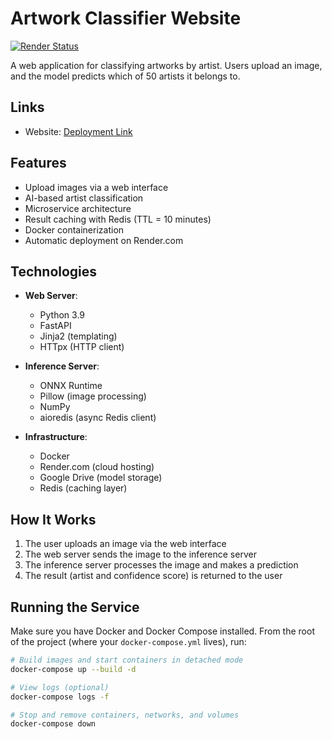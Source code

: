 # Artwork Classifier Website

[![Render Status](https://img.shields.io/badge/Render-Online-brightgreen)](https://best-artwork-classifier-website-91vq.onrender.com)

A web application for classifying artworks by artist. Users upload an image, and the model predicts which of 50 artists it belongs to.

## Links

- Website: [Deployment Link](https://best-artwork-classifier-website-91vq.onrender.com)

## Features

- Upload images via a web interface
- AI-based artist classification
- Microservice architecture
- Result caching with Redis (TTL = 10 minutes)
- Docker containerization
- Automatic deployment on Render.com

## Technologies

- **Web Server**:
  - Python 3.9
  - FastAPI
  - Jinja2 (templating)
  - HTTpx (HTTP client)

- **Inference Server**:
  - ONNX Runtime
  - Pillow (image processing)
  - NumPy
  - aioredis (async Redis client)

- **Infrastructure**:
  - Docker
  - Render.com (cloud hosting)
  - Google Drive (model storage)
  - Redis (caching layer)

## How It Works

1. The user uploads an image via the web interface
2. The web server sends the image to the inference server
3. The inference server processes the image and makes a prediction
4. The result (artist and confidence score) is returned to the user

## Running the Service

Make sure you have Docker and Docker Compose installed. From the root of the project (where your `docker-compose.yml` lives), run:

```bash
# Build images and start containers in detached mode
docker-compose up --build -d

# View logs (optional)
docker-compose logs -f

# Stop and remove containers, networks, and volumes
docker-compose down
```